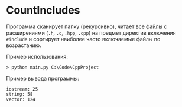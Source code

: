 # CountIncludes

Программа сканирует папку (рекурсивно), читает все файлы с расширениями (`.h`, `.c`, `.hpp`, `.cpp`) на предмет директив включения `#include` и 
сортирует наиболее часто включаемые файлы по возрастанию.

Пример использования:

    > python main.py C:\Code\CppProject
    
Пример вывода программы:

    iostream: 25
    string: 58
    vector: 124
    
